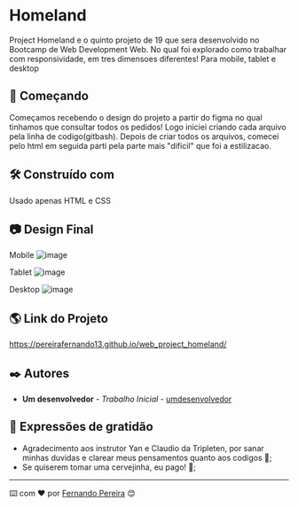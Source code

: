 
# Homeland

Project Homeland e o quinto projeto de 19 que sera desenvolvido no Bootcamp de Web Development Web. No qual foi explorado como trabalhar com responsividade, em tres dimensoes diferentes! Para mobile,
tablet e desktop

## 🚀 Começando

Começamos recebendo o design do projeto a partir do figma no qual tinhamos que consultar todos os pedidos! Logo iniciei criando cada arquivo pela linha de codigo(gitbash). Depois de criar todos os 
arquivos, comecei pelo html em seguida parti pela parte mais "dificil" que foi a estilizacao.

## 🛠️ Construído com

Usado apenas HTML e CSS

## :camera: Design Final

Mobile
![image](https://github.com/user-attachments/assets/1c74efb6-3ad7-4a36-b9b7-4fb2d038be9c)

Tablet 
![image](https://github.com/user-attachments/assets/e6876044-9e3e-4627-be0e-502e8210d83b)

Desktop
![image](https://github.com/user-attachments/assets/6b5a782f-e047-4476-8341-8273bee286e1)

## :earth_americas: Link do Projeto
https://pereirafernando13.github.io/web_project_homeland/

## ✒️ Autores

* **Um desenvolvedor** - *Trabalho Inicial* - [umdesenvolvedor](https://github.com/pereirafernando13)


## 🎁 Expressões de gratidão

* Agradecimento aos instrutor Yan e Claudio da Tripleten, por sanar minhas duvidas e clarear meus pensamentos quanto aos codigos 📢;
* Se quiserem tomar uma cervejinha, eu pago! 🍺;



---
⌨️ com ❤️ por [Fernando Pereira](https://github.com/pereirafernando13) 😊
